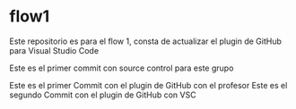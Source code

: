# flow1
Este repositorio es para el flow 1, consta de actualizar el plugin de GitHub para Visual Studio Code

Este es el primer commit con source control para este grupo

Este es el primer Commit con el plugin de GitHub con el profesor Este es el segundo Commit con el plugin de GitHub con VSC
